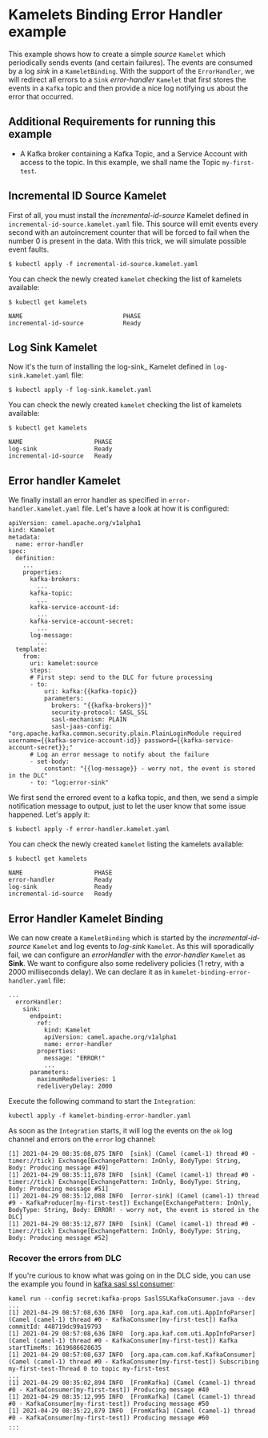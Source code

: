 # Kamelets Binding Error Handler example
This example shows how to create a simple _source_ `Kamelet` which periodically sends events (and certain failures). The events are consumed by a log _sink_ in a `KameletBinding`. With the support of the `ErrorHandler`, we will redirect all errors to a `Sink` _error-handler_ `Kamelet` that first stores the events in a `Kafka` topic and then provide a nice log notifying us about the error that occurred.

## Additional Requirements for running this example
- A Kafka broker containing a Kafka Topic, and a Service Account with access to the topic. In this example, we shall name the Topic `my-first-test`.

## Incremental ID Source Kamelet
First of all, you must install the _incremental-id-source_ Kamelet defined in `incremental-id-source.kamelet.yaml` file. This source will emit events every second with an autoincrement counter that will be forced to fail when the number 0 is present in the data. With this trick, we will simulate possible event faults.
```
$ kubectl apply -f incremental-id-source.kamelet.yaml
```
You can check the newly created `kamelet` checking the list of kamelets available:
```
$ kubectl get kamelets

NAME                            PHASE
incremental-id-source           Ready
```
## Log Sink Kamelet
Now it's the turn of installing the log-sink_ Kamelet defined in `log-sink.kamelet.yaml` file:
```
$ kubectl apply -f log-sink.kamelet.yaml
```
You can check the newly created `kamelet` checking the list of kamelets available:
```
$ kubectl get kamelets

NAME                    PHASE
log-sink                Ready
incremental-id-source   Ready
```
## Error handler Kamelet
We finally install an error handler as specified in `error-handler.kamelet.yaml` file. Let's have a look at how it is configured:

```
apiVersion: camel.apache.org/v1alpha1
kind: Kamelet
metadata:
  name: error-handler
spec:
  definition:
    ...
    properties:
      kafka-brokers:
        ...  
      kafka-topic:
        ...
      kafka-service-account-id:
        ...  
      kafka-service-account-secret:
        ...              
      log-message:
        ...    
  template:
    from:
      uri: kamelet:source
      steps:
      # First step: send to the DLC for future processing
      - to:
          uri: kafka:{{kafka-topic}}
          parameters:
            brokers: "{{kafka-brokers}}"
            security-protocol: SASL_SSL
            sasl-mechanism: PLAIN
            sasl-jaas-config: "org.apache.kafka.common.security.plain.PlainLoginModule required username={{kafka-service-account-id}} password={{kafka-service-account-secret}};"
      # Log an error message to notify about the failure
      - set-body:
          constant: "{{log-message}} - worry not, the event is stored in the DLC"
      - to: "log:error-sink"
```

We first send the errored event to a kafka topic, and then, we send a simple notification message to output, just to let the user know that some issue happened. Let's apply it:

```
$ kubectl apply -f error-handler.kamelet.yaml
```
You can check the newly created `kamelet` listing the kamelets available:
```
$ kubectl get kamelets

NAME                    PHASE
error-handler           Ready
log-sink                Ready
incremental-id-source   Ready
```
## Error Handler Kamelet Binding
We can now create a `KameletBinding` which is started by the _incremental-id-source_ `Kamelet` and log events to _log-sink_ `Kamelet`. As this will sporadically fail, we can configure an _errorHandler_ with the _error-handler_ `Kamelet` as **Sink**. We want to configure also some redelivery policies (1 retry, with a 2000 milliseconds delay). We can declare it as in `kamelet-binding-error-handler.yaml` file:
```
...
  errorHandler:
    sink:
      endpoint:
        ref:
          kind: Kamelet
          apiVersion: camel.apache.org/v1alpha1
          name: error-handler
        properties:
          message: "ERROR!"
          ...
      parameters:
        maximumRedeliveries: 1
        redeliveryDelay: 2000
```
Execute the following command to start the `Integration`:
```
kubectl apply -f kamelet-binding-error-handler.yaml
```
As soon as the `Integration` starts, it will log the events on the `ok` log channel and errors on the `error` log channel:
```
[1] 2021-04-29 08:35:08,875 INFO  [sink] (Camel (camel-1) thread #0 - timer://tick) Exchange[ExchangePattern: InOnly, BodyType: String, Body: Producing message #49]
[1] 2021-04-29 08:35:11,878 INFO  [sink] (Camel (camel-1) thread #0 - timer://tick) Exchange[ExchangePattern: InOnly, BodyType: String, Body: Producing message #51]
[1] 2021-04-29 08:35:12,088 INFO  [error-sink] (Camel (camel-1) thread #9 - KafkaProducer[my-first-test]) Exchange[ExchangePattern: InOnly, BodyType: String, Body: ERROR! - worry not, the event is stored in the DLC]
[1] 2021-04-29 08:35:12,877 INFO  [sink] (Camel (camel-1) thread #0 - timer://tick) Exchange[ExchangePattern: InOnly, BodyType: String, Body: Producing message #52]
```

### Recover the errors from DLC

If you're curious to know what was going on in the DLC side, you can use the example you found in [kafka sasl ssl consumer](../../kafka/sasl_ssl/):

```
kamel run --config secret:kafka-props SaslSSLKafkaConsumer.java --dev
...
[1] 2021-04-29 08:57:08,636 INFO  [org.apa.kaf.com.uti.AppInfoParser] (Camel (camel-1) thread #0 - KafkaConsumer[my-first-test]) Kafka commitId: 448719dc99a19793
[1] 2021-04-29 08:57:08,636 INFO  [org.apa.kaf.com.uti.AppInfoParser] (Camel (camel-1) thread #0 - KafkaConsumer[my-first-test]) Kafka startTimeMs: 1619686628635
[1] 2021-04-29 08:57:08,637 INFO  [org.apa.cam.com.kaf.KafkaConsumer] (Camel (camel-1) thread #0 - KafkaConsumer[my-first-test]) Subscribing my-first-test-Thread 0 to topic my-first-test
...
[1] 2021-04-29 08:35:02,894 INFO  [FromKafka] (Camel (camel-1) thread #0 - KafkaConsumer[my-first-test]) Producing message #40
[1] 2021-04-29 08:35:12,995 INFO  [FromKafka] (Camel (camel-1) thread #0 - KafkaConsumer[my-first-test]) Producing message #50
[1] 2021-04-29 08:35:22,879 INFO  [FromKafka] (Camel (camel-1) thread #0 - KafkaConsumer[my-first-test]) Producing message #60
...
´´´
